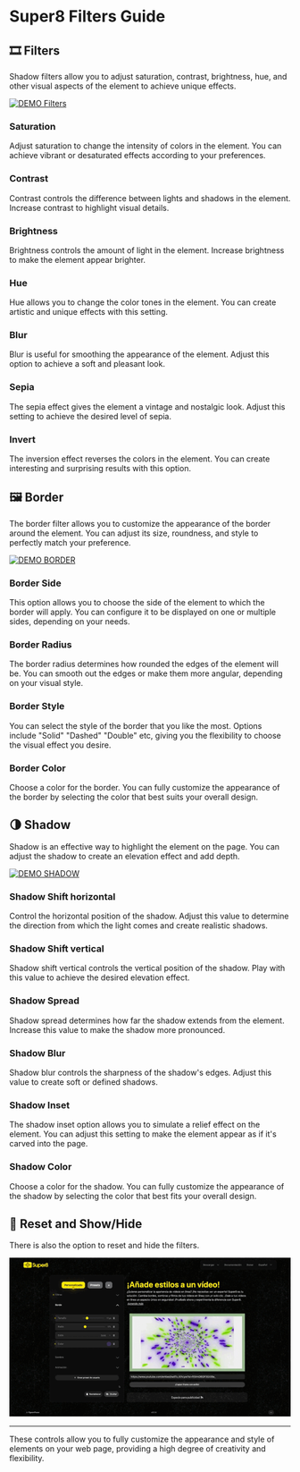# Super8 Filters Guide

## 🎞️ Filters

Shadow filters allow you to adjust saturation, contrast, brightness, hue, and other visual aspects of the element to achieve unique effects.

[![DEMO Filters](images/demo-filters.gif)](<https://super8.pigeonposse.com>)

### Saturation

Adjust saturation to change the intensity of colors in the element. You can achieve vibrant or desaturated effects according to your preferences.

### Contrast

Contrast controls the difference between lights and shadows in the element. Increase contrast to highlight visual details.

### Brightness

Brightness controls the amount of light in the element. Increase brightness to make the element appear brighter.

### Hue

Hue allows you to change the color tones in the element. You can create artistic and unique effects with this setting.

### Blur

Blur is useful for smoothing the appearance of the element. Adjust this option to achieve a soft and pleasant look.

### Sepia

The sepia effect gives the element a vintage and nostalgic look. Adjust this setting to achieve the desired level of sepia.

### Invert

The inversion effect reverses the colors in the element. You can create interesting and surprising results with this option.

## 🖼️ Border

The border filter allows you to customize the appearance of the border around the element. You can adjust its size, roundness, and style to perfectly match your preference.

[![DEMO BORDER](images/demo-border.gif)](<https://super8.pigeonposse.com>)

### Border Side

This option allows you to choose the side of the element to which the border will apply. You can configure it to be displayed on one or multiple sides, depending on your needs.

### Border Radius

The border radius determines how rounded the edges of the element will be. You can smooth out the edges or make them more angular, depending on your visual style.

### Border Style

You can select the style of the border that you like the most. Options include "Solid" "Dashed" "Double" etc, giving you the flexibility to choose the visual effect you desire.

### Border Color

Choose a color for the border. You can fully customize the appearance of the border by selecting the color that best suits your overall design.

## 🌗 Shadow

Shadow is an effective way to highlight the element on the page. You can adjust the shadow to create an elevation effect and add depth.

[![DEMO SHADOW](images/demo-shadow.gif)](<https://super8.pigeonposse.com>)

### Shadow Shift horizontal

Control the horizontal position of the shadow. Adjust this value to determine the direction from which the light comes and create realistic shadows.

### Shadow Shift vertical

Shadow shift vertical controls the vertical position of the shadow. Play with this value to achieve the desired elevation effect.

### Shadow Spread

Shadow spread determines how far the shadow extends from the element. Increase this value to make the shadow more pronounced.

### Shadow Blur

Shadow blur controls the sharpness of the shadow's edges. Adjust this value to create soft or defined shadows.

### Shadow Inset

The shadow inset option allows you to simulate a relief effect on the element. You can adjust this setting to make the element appear as if it's carved into the page.

### Shadow Color

Choose a color for the shadow. You can fully customize the appearance of the shadow by selecting the color that best fits your overall design.

## 🔄 Reset and Show/Hide

There is also the option to reset and hide the filters.

[![DEMO Reset](images/demo-reset.gif)](<https://super8.pigeonposse.com>)

---

These controls allow you to fully customize the appearance and style of elements on your web page, providing a high degree of creativity and flexibility.
